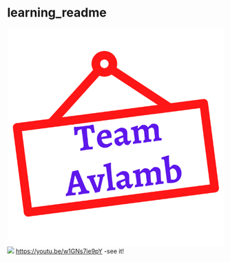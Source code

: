 # learning_readme
![Github Logo](https://github.com/1539sakshi/learning_readme/blob/master/V%20(5).png)
<img src="https://github.com/SanchitaMishra170676/learning-readme/blob/master/V%20(4).png" width="300" />
https://youtu.be/w1GNs7ie9pY -see it!
